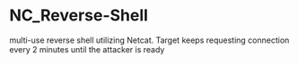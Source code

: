 # NC_Reverse-Shell
multi-use reverse shell utilizing Netcat. Target keeps requesting connection every 2 minutes until the attacker is ready
